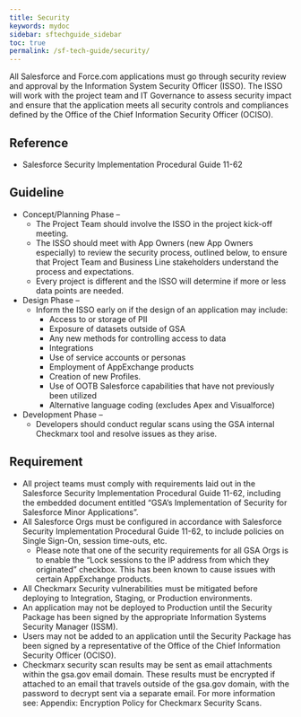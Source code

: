 ```yaml
---
title: Security
keywords: mydoc
sidebar: sftechguide_sidebar
toc: true
permalink: /sf-tech-guide/security/
---
```


All Salesforce and Force.com applications must go through security review and approval by the Information System Security Officer (ISSO). The ISSO will work with the project team and IT Governance to assess security impact and ensure that the application meets all security controls and compliances defined by the Office of the Chief Information Security Officer (OCISO).

## Reference

* Salesforce Security Implementation Procedural Guide 11-62

## Guideline

* Concept/Planning Phase –
	* The Project Team should involve the ISSO in the project kick-off meeting. 
	* The ISSO should meet with App Owners (new App Owners especially) to review the security process, outlined below, to ensure that Project Team and Business Line stakeholders understand the process and expectations. 
	* Every project is different and the ISSO will determine if more or less data points are needed.
* Design Phase – 
	* Inform the ISSO early on if the design of an application may include: 
		* Access to or storage of PII
		* Exposure of datasets outside of GSA
		* Any new methods for controlling access to data
		* Integrations 
		* Use of service accounts or personas
		* Employment of AppExchange products
		* Creation of new Profiles.  
		* Use of OOTB Salesforce capabilities that have not previously been utilized
		* Alternative language coding (excludes Apex and Visualforce)
* Development Phase – 
	* Developers should conduct regular scans using the GSA internal Checkmarx tool and resolve issues as they arise.

## Requirement
 
* All project teams must comply with requirements laid out in the Salesforce Security Implementation Procedural Guide 11-62, including the embedded document entitled “GSA’s Implementation of Security for Salesforce Minor Applications”.
* All Salesforce Orgs must be configured in accordance with Salesforce Security Implementation Procedural Guide 11-62, to include policies on Single Sign-On, session time-outs, etc.  
	* Please note that one of the security requirements for all GSA Orgs is to enable the “Lock sessions to the IP address from which they originated” checkbox. This has been known to cause issues with certain AppExchange products.
* All Checkmarx Security vulnerabilities must be mitigated before deploying to Integration, Staging, or Production environments.
* An application may not be deployed to Production until the Security Package has been signed by the appropriate Information Systems Security Manager (ISSM).
* Users may not be added to an application until the Security Package has been signed by a representative of the Office of the Chief Information Security Officer (OCISO).
* Checkmarx security scan results may be sent as email attachments within the gsa.gov email domain.  These results must be encrypted if attached to an email that travels outside of the gsa.gov domain, with the password to decrypt sent via a separate email.  For more information see: Appendix: Encryption Policy for Checkmarx Security Scans.
